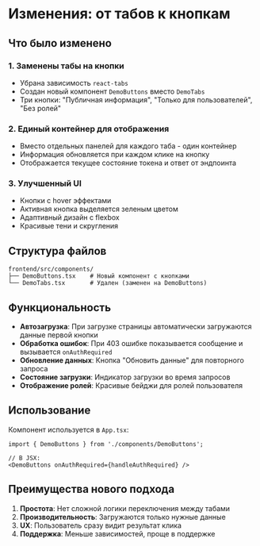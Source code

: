 # Изменения: от табов к кнопкам

## Что было изменено

### 1. Заменены табы на кнопки
- Убрана зависимость `react-tabs`
- Создан новый компонент `DemoButtons` вместо `DemoTabs`
- Три кнопки: "Публичная информация", "Только для пользователей", "Без ролей"

### 2. Единый контейнер для отображения
- Вместо отдельных панелей для каждого таба - один контейнер
- Информация обновляется при каждом клике на кнопку
- Отображается текущее состояние токена и ответ от эндпоинта

### 3. Улучшенный UI
- Кнопки с hover эффектами
- Активная кнопка выделяется зеленым цветом
- Адаптивный дизайн с flexbox
- Красивые тени и скругления

## Структура файлов

```
frontend/src/components/
├── DemoButtons.tsx    # Новый компонент с кнопками
└── DemoTabs.tsx       # Удален (заменен на DemoButtons)
```

## Функциональность

- **Автозагрузка**: При загрузке страницы автоматически загружаются данные первой кнопки
- **Обработка ошибок**: При 403 ошибке показывается сообщение и вызывается `onAuthRequired`
- **Обновление данных**: Кнопка "Обновить данные" для повторного запроса
- **Состояние загрузки**: Индикатор загрузки во время запросов
- **Отображение ролей**: Красивые бейджи для ролей пользователя

## Использование

Компонент используется в `App.tsx`:

```tsx
import { DemoButtons } from './components/DemoButtons';

// В JSX:
<DemoButtons onAuthRequired={handleAuthRequired} />
```

## Преимущества нового подхода

1. **Простота**: Нет сложной логики переключения между табами
2. **Производительность**: Загружаются только нужные данные
3. **UX**: Пользователь сразу видит результат клика
4. **Поддержка**: Меньше зависимостей, проще в поддержке
